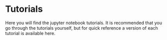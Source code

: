 # Tutorials

Here you will find the jupyter notebook tutorials.
It is recommended that you go through the tutorials yourself,
but for quick reference a version of each tutorial is available here.